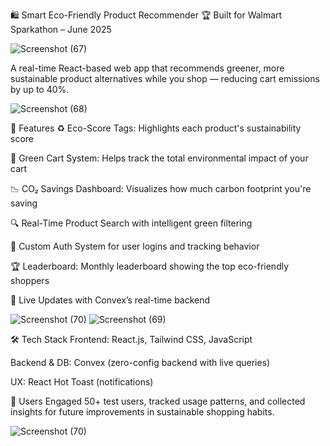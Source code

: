 🛍️ Smart Eco-Friendly Product Recommender
🏆 Built for Walmart Sparkathon – June 2025

![Screenshot (67)](https://github.com/user-attachments/assets/3226eac0-e364-4937-91ea-a5ffe3414db1)


A real-time React-based web app that recommends greener, more sustainable product alternatives while you shop — reducing cart emissions by up to 40%.

![Screenshot (68)](https://github.com/user-attachments/assets/add258a9-55b7-4cad-8a62-818134a80f2e)


🚀 Features
♻️ Eco-Score Tags: Highlights each product's sustainability score

🛒 Green Cart System: Helps track the total environmental impact of your cart

📉 CO₂ Savings Dashboard: Visualizes how much carbon footprint you're saving

🔍 Real-Time Product Search with intelligent green filtering

🔐 Custom Auth System for user logins and tracking behavior

🏆 Leaderboard: Monthly leaderboard showing the top eco-friendly shoppers

🔄 Live Updates with Convex’s real-time backend

![Screenshot (70)](https://github.com/user-attachments/assets/c7aeb141-461d-48c6-bb26-91d88e597f49)
![Screenshot (69)](https://github.com/user-attachments/assets/bafd633d-59b5-441e-b7d4-e906fe58fee2)



🛠 Tech Stack
Frontend: React.js, Tailwind CSS, JavaScript

Backend & DB: Convex (zero-config backend with live queries)

UX: React Hot Toast (notifications)

👥 Users
Engaged 50+ test users, tracked usage patterns, and collected insights for future improvements in sustainable shopping habits.

![Screenshot (70)](https://github.com/user-attachments/assets/df1a9530-a138-4225-b186-139e2dcf2c63)



